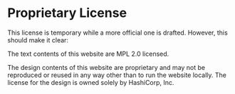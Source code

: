 # Proprietary License

This license is temporary while a more official one is drafted. However,
this should make it clear:

The text contents of this website are MPL 2.0 licensed.

The design contents of this website are proprietary and may not be reproduced
or reused in any way other than to run the website locally. The license for
the design is owned solely by HashiCorp, Inc.
